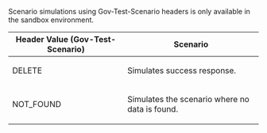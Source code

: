 <p>Scenario simulations using Gov-Test-Scenario headers is only available in the sandbox environment.</p>
<table>
    <thead>
        <tr>
            <th>Header Value (Gov-Test-Scenario)</th>
            <th>Scenario</th>
        </tr>
    </thead>
    <tbody>
        <tr>
            <td><p>DELETE</p></td>
            <td><p>Simulates success response.</p></td>
        </tr>
        <tr>
             <td><p>NOT_FOUND</p></td>
             <td><p>Simulates the scenario where no data is found.</p></td>
        </tr>
    </tbody>
</table>